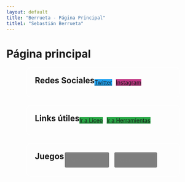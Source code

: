 ```yaml
---
layout: default
title: "Berrueta - Página Principal"
title1: "Sebastián Berrueta"
---
```


<style>
  .container-wrapper {
    display: flex;
    justify-content: center; /* Centra los recuadros horizontalmente */
    gap: 20px; /* Espacio entre los recuadros */
    flex-wrap: wrap; /* Permite que los recuadros se envuelvan si no caben en una fila */
  }

  .custom-container {
    display: inline-flex;
    margin-top: 20px
    background-color: transparent; /* Fondo transparente */
    border: 2px solid rgba(255, 255, 255, 0.5); /* Borde blanco con 50% de opacidad */
    border-radius: 10px;
    padding: 20px;
    max-width: 400px; /* Ancho máximo del recuadro */
    width: 100%; /* Ancho completo dentro del contenedor */
    box-sizing: border-box; /* Incluye padding y border en el ancho total */
  }

  .custom-container h2 {
    margin-top: 0; /* Elimina el margen superior de los títulos */
    margin-bottom: 10px; /* Espacio debajo del título */
  }

  .social-links, .useful-links {
  display: flex;
  flex-wrap: wrap; /* Permite que los botones se envuelvan si no caben en una fila */
  gap: 10px; /* Espacio entre los botones */
  justify-content: center; /* Centra los botones horizontalmente */
  align-items: center; /* Centra los botones verticalmente en el contenedor si hay más alto */
  margin: 0; /* Elimina el margen por defecto */
  padding: 0; /* Elimina el padding por defecto */
}


  .social-btn, .useful-btn,{
  display: flex;
  align-items: center; /* Centra el texto verticalmente */
  justify-content: center; /* Centra el texto horizontalmente */
  height: 40px; /* Altura fija para todos los botones */
  padding: 0 15px; /* Ajusta el padding horizontal */
  border: 1px solid transparent; /* Asegura que el botón tenga borde pero no sea visible */
  border-radius: 5px; /* Bordes redondeados para los botones */
  text-decoration: none; /* Elimina el subrayado del enlace */
  color: #fff; /* Color del texto del botón */
  font-size: 14px; /* Tamaño del texto */
  overflow: hidden; /* Evita el desbordamiento del texto */
  white-space: nowrap; /* Evita el salto de línea en el texto */
}

.game-btn {
  display: flex;
  align-items: center; /* Vertically center text */
  justify-content: center; /* Horizontally center text */
  height: 40px; /* Fixed height */
  padding: 0 15px; /* Horizontal padding */
  border: 2px solid #fff; /* White border */
  border-radius: 5px; /* Rounded corners */
  text-decoration: none; /* Remove underline from link */
  color: #fff; /* Text color */
  font-size: 14px; /* Font size */
  overflow: hidden; /* Prevent overflow */
  white-space: nowrap; /* Prevent text wrap */
  position: relative; /* Position relative for pseudo-element */
}

.game-btn:before {
    content: ""; /* Required to display pseudo-element */
    position: absolute; /* Position absolutely within the button */
    top: 0;
    left: 0;
    width: 100%;
    height: 100%;
    background: rgba(0, 0, 0, 0.5); /* Dark overlay with 50% opacity */
    z-index: 1; /* Place overlay behind text */
}

.game-btn span {
    position: relative; /* Position relative to place it above the overlay */
    z-index: 2; /* Ensure text is above overlay */
}

  .social-btn.twitter {
    background-color: #1da1f2; /* Color específico para el botón de Twitter */
  }

  .social-btn.instagram {
    background-color: #c13584; /* Color específico para el botón de Instagram */
  }

  .useful-btn.main-btn {
    background-color: #28a745; /* Color específico para los botones principales */
  }

  .game-btn.flappy {
    background: url('/assets/images/ELReoK.png') no-repeat center center; /* Ruta a la imagen de fondo */
    background-size: cover; /* Asegura que la imagen cubra todo el botón */
  }

  .game-btn.cpool {
    background: url('/assets/images/combopool.png') no-repeat center center;
    background-size: contain; /* Ajusta la imagen para que se ajuste dentro del botón */
    image-rendering: pixelated; /* Mantiene el aspecto pixelado de la imagen */
}
</style>

# Página principal

<div class="container-wrapper">
  <div class="custom-container">
    <h2>Redes Sociales</h2>
    <div class="social-links">
      <a href="https://twitter.com/berruetx" class="social-btn twitter">Twitter</a>
      <a href="https://instagram.com/berruetx" class="social-btn instagram">Instagram</a>
    </div>
  </div>

  <div class="custom-container">
    <h2>Links útiles</h2>
    <div class="useful-links">
      <a href="https://liceo.berrueta.xyz" class="useful-btn main-btn">Ir a Liceo</a>
      <a href="https://tools.berrueta.xyz" class="useful-btn main-btn">Ir a Herramientas</a>
    </div>
  </div>

  <div class="custom-container">
    <h2>Juegos</h2>
    <div class="useful-links">
      <a href="/juegos/flappy/" class="game-btn flappy">Smashy Pipe</a>
      <a href="/juegos/combopool/" class="game-btn cpool">Combo Pool</a>
    </div>
  </div>
</div>